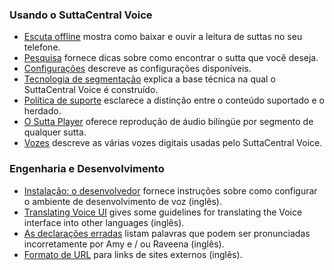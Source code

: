### Usando o SuttaCentral Voice
* [Escuta offline](/sc-voice/pt/Escuta-offline) mostra como baixar e ouvir a leitura de suttas no seu telefone.
* [Pesquisa](/sc-voice/pt/Procurar) fornece dicas sobre como encontrar o sutta que você deseja.
* [Configurações](/sc-voice/en/Settings) descreve as configurações disponíveis.
* [Tecnologia de segmentação](/sc-voice/en/Segmentation-Technology) explica a base técnica na qual o SuttaCentral Voice é construído.
* [Política de suporte](/sc-voice/en/Support-Policy) esclarece a distinção entre o conteúdo suportado e o herdado.
* [O Sutta Player](/sc-voice/en/Sutta-Player) oferece reprodução de áudio bilíngüe por segmento de qualquer sutta.
* [Vozes](/sc-voice/en/Voices) descreve as várias vozes digitais usadas pelo SuttaCentral Voice.

### Engenharia e Desenvolvimento
* [Instalação: o desenvolvedor](/sc-voice/en/Installation:-Developer) fornece instruções sobre como configurar o ambiente de desenvolvimento de voz (inglês).
* [Translating Voice UI](/sc-voice/en/Translating-Voice-UI) gives some guidelines for translating the Voice interface into other languages (inglês).
* [As declarações erradas](/sc-voice/en/Mispronunciations) listam palavras que podem ser pronunciadas incorretamente por Amy e / ou Raveena (inglês).
* [Formato de URL](/sc-voice/en/URL-Format) para links de sites externos (inglês).
